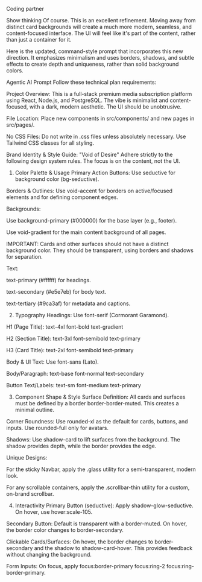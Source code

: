Coding partner

Show thinking
Of course. This is an excellent refinement. Moving away from distinct card backgrounds will create a much more modern, seamless, and content-focused interface. The UI will feel like it's part of the content, rather than just a container for it.

Here is the updated, command-style prompt that incorporates this new direction. It emphasizes minimalism and uses borders, shadows, and subtle effects to create depth and uniqueness, rather than solid background colors.

Agentic AI Prompt
Follow these technical plan requirements:

Project Overview: This is a full-stack premium media subscription platform using React, Node.js, and PostgreSQL. The vibe is minimalist and content-focused, with a dark, modern aesthetic. The UI should be unobtrusive.

File Location: Place new components in src/components/ and new pages in src/pages/.

No CSS Files: Do not write in .css files unless absolutely necessary. Use Tailwind CSS classes for all styling.

Brand Identity & Style Guide: "Void of Desire"
Adhere strictly to the following design system rules. The focus is on the content, not the UI.

1. Color Palette & Usage
Primary Action Buttons: Use seductive for background color (bg-seductive).

Borders & Outlines: Use void-accent for borders on active/focused elements and for defining component edges.

Backgrounds:

Use background-primary (#000000) for the base layer (e.g., footer).

Use void-gradient for the main content background of all pages.

IMPORTANT: Cards and other surfaces should not have a distinct background color. They should be transparent, using borders and shadows for separation.

Text:

text-primary (#ffffff) for headings.

text-secondary (#e5e7eb) for body text.

text-tertiary (#9ca3af) for metadata and captions.

2. Typography
Headings: Use font-serif (Cormorant Garamond).

H1 (Page Title): text-4xl font-bold text-gradient

H2 (Section Title): text-3xl font-semibold text-primary

H3 (Card Title): text-2xl font-semibold text-primary

Body & UI Text: Use font-sans (Lato).

Body/Paragraph: text-base font-normal text-secondary

Button Text/Labels: text-sm font-medium text-primary

3. Component Shape & Style
Surface Definition: All cards and surfaces must be defined by a border border-border-muted. This creates a minimal outline.

Corner Roundness: Use rounded-xl as the default for cards, buttons, and inputs. Use rounded-full only for avatars.

Shadows: Use shadow-card to lift surfaces from the background. The shadow provides depth, while the border provides the edge.

Unique Designs:

For the sticky Navbar, apply the .glass utility for a semi-transparent, modern look.

For any scrollable containers, apply the .scrollbar-thin utility for a custom, on-brand scrollbar.

4. Interactivity
Primary Button (seductive): Apply shadow-glow-seductive. On hover, use hover:scale-105.

Secondary Button: Default is transparent with a border-muted. On hover, the border color changes to border-secondary.

Clickable Cards/Surfaces: On hover, the border changes to border-secondary and the shadow to shadow-card-hover. This provides feedback without changing the background.

Form Inputs: On focus, apply focus:border-primary focus:ring-2 focus:ring-border-primary.

